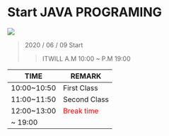 # Start JAVA PROGRAMING  
 
<img src="https://www.itwill.co.kr/css/wvtex/img/wvUser/logo.png">

> 2020 / 06 / 09 Start 
 >> ITWILL A.M 10:00 ~ P.M 19:00
 
 |TIME|REMARK|
 |----|----|
 |10:00~10:50|First Class|
 |11:00~11:50|Second Class|
 |12:00~13:00|<span style="color:red"> Break time </span>|
 | ~ 19:00|  
 
 
 
 
